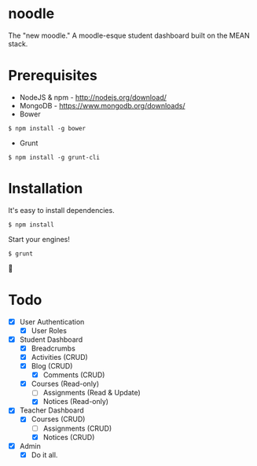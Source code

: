 noodle
===
The "new moodle."
A moodle-esque student dashboard built on the MEAN stack.

# Prerequisites
* NodeJS & npm - http://nodejs.org/download/
* MongoDB - https://www.mongodb.org/downloads/
* Bower
```
$ npm install -g bower
```
* Grunt
```
$ npm install -g grunt-cli
```

# Installation
It's easy to install dependencies.
```
$ npm install
```

Start your engines!
```
$ grunt
```

:tada:


# Todo
- [x] User Authentication
  - [x] User Roles

- [x] Student Dashboard
  - [x] Breadcrumbs
  - [x] Activities (CRUD)
  - [x] Blog (CRUD)
    - [x] Comments (CRUD)
  - [x] Courses (Read-only)
    - [ ] Assignments (Read & Update)
    - [x] Notices (Read-only)

- [x] Teacher Dashboard
  - [x] Courses (CRUD)
    - [ ] Assignments (CRUD)
    - [x] Notices (CRUD)

- [x] Admin
  - [x] Do it all.
